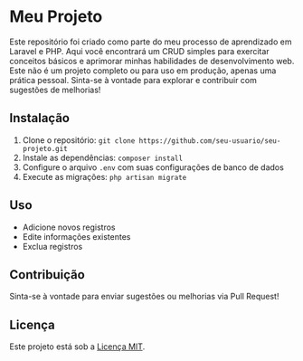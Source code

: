 # Meu Projeto

Este repositório foi criado como parte do meu processo de aprendizado em Laravel e PHP. Aqui você encontrará um CRUD simples para exercitar conceitos básicos e aprimorar minhas habilidades de desenvolvimento web. Este não é um projeto completo ou para uso em produção, apenas uma prática pessoal. Sinta-se à vontade para explorar e contribuir com sugestões de melhorias!

## Instalação

1. Clone o repositório: `git clone https://github.com/seu-usuario/seu-projeto.git`
2. Instale as dependências: `composer install`
3. Configure o arquivo `.env` com suas configurações de banco de dados
4. Execute as migrações: `php artisan migrate`

## Uso

- Adicione novos registros
- Edite informações existentes
- Exclua registros

## Contribuição

Sinta-se à vontade para enviar sugestões ou melhorias via Pull Request!

## Licença

Este projeto está sob a [Licença MIT](LICENSE).
